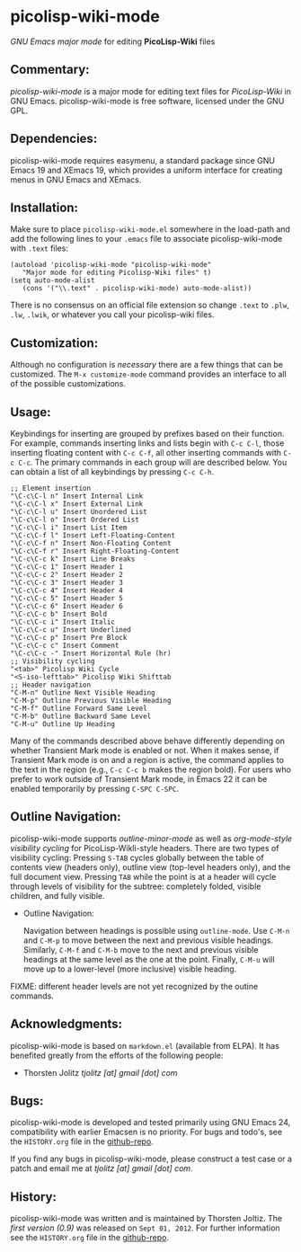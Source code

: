 picolisp-wiki-mode
==================

*GNU Emacs major mode* for editing **PicoLisp-Wiki** files

## Commentary: ##

*picolisp-wiki-mode* is a major mode for editing text files for
*PicoLisp-Wiki* in GNU Emacs. picolisp-wiki-mode is free software,
licensed under the GNU GPL.

## Dependencies: ##

picolisp-wiki-mode requires easymenu, a standard package since GNU Emacs
19 and XEmacs 19, which provides a uniform interface for creating
menus in GNU Emacs and XEmacs.

## Installation: ##

Make sure to place `picolisp-wiki-mode.el` somewhere in the
load-path and add the following lines to your `.emacs` file to
associate picolisp-wiki-mode with `.text` files:


    (autoload 'picolisp-wiki-mode "picolisp-wiki-mode"
       "Major mode for editing Picolisp-Wiki files" t)
    (setq auto-mode-alist
       (cons '("\\.text" . picolisp-wiki-mode) auto-mode-alist))  


There is no consensus on an official file extension so change `.text` to
`.plw`, `.lw`, `.lwik`, or whatever you call your picolisp-wiki files.

## Customization: ##

Although no configuration is *necessary* there are a few things
that can be customized.  The `M-x customize-mode` command
provides an interface to all of the possible customizations.

## Usage: ##

Keybindings for inserting are grouped by prefixes based on their
function. For example, commands inserting links and lists begin with
`C-c C-l`, those inserting floating content with `C-c C-f`, all other
inserting commands with `C-c C-c`. The primary commands in each group
will are described below. You can obtain a list of all keybindings by
pressing `C-c C-h`.

    ;; Element insertion
    "\C-c\C-l n" Insert Internal Link
    "\C-c\C-l x" Insert External Link
    "\C-c\C-l u" Insert Unordered List
    "\C-c\C-l o" Insert Ordered List
    "\C-c\C-l i" Insert List Item
    "\C-c\C-f l" Insert Left-Floating-Content
    "\C-c\C-f n" Insert Non-Floating Content
    "\C-c\C-f r" Insert Right-Floating-Content
    "\C-c\C-c k" Insert Line Breaks
    "\C-c\C-c 1" Insert Header 1
    "\C-c\C-c 2" Insert Header 2
    "\C-c\C-c 3" Insert Header 3
    "\C-c\C-c 4" Insert Header 4
    "\C-c\C-c 5" Insert Header 5
    "\C-c\C-c 6" Insert Header 6
    "\C-c\C-c b" Insert Bold
    "\C-c\C-c i" Insert Italic
    "\C-c\C-c u" Insert Underlined
    "\C-c\C-c p" Insert Pre Block
    "\C-c\C-c c" Insert Comment
    "\C-c\C-c -" Insert Horizontal Rule (hr)
    ;; Visibility cycling
    "<tab>" Picolisp Wiki Cycle
    "<S-iso-lefttab>" Picolisp Wiki Shifttab
    ;; Header navigation
    "C-M-n" Outline Next Visible Heading
    "C-M-p" Outline Previous Visible Heading
    "C-M-f" Outline Forward Same Level
    "C-M-b" Outline Backward Same Level
    "C-M-u" Outline Up Heading

Many of the commands described above behave differently depending on
whether Transient Mark mode is enabled or not.  When it makes sense,
if Transient Mark mode is on and a region is active, the command
applies to the text in the region (e.g., `C-c C-c b` makes the region
bold).  For users who prefer to work outside of Transient Mark mode,
in Emacs 22 it can be enabled temporarily by pressing `C-SPC C-SPC`.

## Outline Navigation: ##

picolisp-wiki-mode supports *outline-minor-mode* as well as
*org-mode-style visibility cycling* for PicoLisp-Wikli-style headers.
There are two types of visibility cycling: Pressing `S-TAB` cycles
globally between the table of contents view (headers only), outline
view (top-level headers only), and the full document view. Pressing
`TAB` while the point is at a header will cycle through levels of
visibility for the subtree: completely folded, visible children,
and fully visible. 

  * Outline Navigation:

    Navigation between headings is possible using `outline-mode`.
    Use `C-M-n` and `C-M-p` to move between the next and previous
    visible headings.  Similarly, `C-M-f` and `C-M-b` move to the
    next and previous visible headings at the same level as the one
    at the point.  Finally, `C-M-u` will move up to a lower-level
    (more inclusive) visible heading.

FIXME: different header levels are not yet recognized by the outine
commands.

## Acknowledgments: ##

picolisp-wiki-mode is based on `markdown.el` (available from ELPA).
It has benefited greatly from the efforts of the following people:

  * Thorsten Jolitz *tjolitz [at] gmail [dot] com*

## Bugs: ##

picolisp-wiki-mode is developed and tested primarily using GNU Emacs
24, compatibility with earlier Emacsen is no priority. For bugs and
todo's, see the `HISTORY.org` file in the
[github-repo](https://github.com/tj64/picolisp-wiki-mode).

If you find any bugs in picolisp-wiki-mode, please construct a test case
or a patch and email me at *tjolitz [at] gmail [dot] com*.

## History: ##

picolisp-wiki-mode was written and is maintained by Thorsten Joltiz.
The *first version (0.9)* was released on `Sept 01, 2012`. For further
information see the `HISTORY.org` file in the
[github-repo](https://github.com/tj64/picolisp-wiki-mode).
